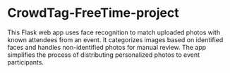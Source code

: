 # CrowdTag-FreeTime-project
This Flask web app uses face recognition to match uploaded photos with known attendees from an event. It categorizes images based on identified faces and handles non-identified photos for manual review. The app simplifies the process of distributing personalized photos to event participants.

